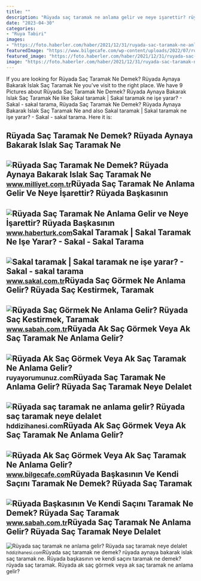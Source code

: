 ```yaml
---
title: ""
description: "Rüyada saç taramak ne anlama gelir ve neye i̇şarettir? rüyada başkasının"
date: "2023-04-30"
categories:
- "Ruya Tabiri"
images:
- "https://foto.haberler.com/haber/2021/12/31/ruyada-sac-taramak-ne-anlama-gelir-ruyada-sac-14635672_7507_m.jpg"
featuredImage: "https://www.bilgecafe.com/wp-content/uploads/2022/07/ruyada-ak-sac-gormek.jpg"
featured_image: "https://foto.haberler.com/haber/2021/12/31/ruyada-sac-taramak-ne-anlama-gelir-ruyada-sac-14635672_7507_m.jpg"
image: "https://foto.haberler.com/haber/2021/12/31/ruyada-sac-taramak-ne-anlama-gelir-ruyada-sac-14635672_7507_m.jpg"
---
```


If you are looking for Rüyada Saç Taramak Ne Demek? Rüyada Aynaya Bakarak Islak Saç Taramak Ne you've visit to the right place. We have 9 Pictures about Rüyada Saç Taramak Ne Demek? Rüyada Aynaya Bakarak Islak Saç Taramak Ne like Sakal taramak | Sakal taramak ne işe yarar? - Sakal - sakal tarama, Rüyada Saç Taramak Ne Demek? Rüyada Aynaya Bakarak Islak Saç Taramak Ne and also Sakal taramak | Sakal taramak ne işe yarar? - Sakal - sakal tarama. Here it is:

Rüyada Saç Taramak Ne Demek? Rüyada Aynaya Bakarak Islak Saç Taramak Ne
-----------------------------------------------------------------------

 ![Rüyada Saç Taramak Ne Demek? Rüyada Aynaya Bakarak Islak Saç Taramak Ne](https://i2.milimaj.com/i/milliyet/75/0x0/5f1ca4ae5542820ed8b30d89.jpg) <small>www.milliyet.com.tr</small>Rüyada Saç Taramak Ne Anlama Gelir Ve Neye İşarettir? Rüyada Başkasının
-----------------------------------------------------------------------

 ![Rüyada Saç Taramak Ne Anlama Gelir ve Neye İşarettir? Rüyada Başkasının](https://im.haberturk.com/l/2022/11/14/ver1679986592/3538574/jpg/1920x1080) <small>www.haberturk.com</small>Sakal Taramak | Sakal Taramak Ne Işe Yarar? - Sakal - Sakal Tarama
------------------------------------------------------------------

 ![Sakal taramak | Sakal taramak ne işe yarar? - Sakal - sakal tarama](https://www.sakal.com.tr/wp-content/uploads/2020/12/sakal-taramak-1536x1024.jpg) <small>www.sakal.com.tr</small>Rüyada Saç Görmek Ne Anlama Gelir? Rüyada Saç Kestirmek, Taramak
----------------------------------------------------------------

 ![Rüyada Saç Görmek Ne Anlama Gelir? Rüyada Saç Kestirmek, Taramak](https://iasbh.tmgrup.com.tr/4ea8fb/752/395/0/0/724/380?u=https://isbh.tmgrup.com.tr/sbh/2021/08/24/ruyada-sac-gormek-ne-anlama-gelir-ruyada-sac-kestirmek-anlami-nedir-1629811392573.jpg) <small>www.sabah.com.tr</small>Rüyada Ak Saç Görmek Veya Ak Saç Taramak Ne Anlama Gelir?
---------------------------------------------------------

 ![Rüyada Ak Saç Görmek Veya Ak Saç Taramak Ne Anlama Gelir?](https://ruyayorumunuz.com/wp-content/uploads/2022/07/ruyada-ak-sac-taramak.jpeg) <small>ruyayorumunuz.com</small>Rüyada Saç Taramak Ne Anlama Gelir? Rüyada Saç Taramak Neye Delalet
-------------------------------------------------------------------

 ![Rüyada saç taramak ne anlama gelir? Rüyada saç taramak neye delalet](https://foto.haberler.com/haber/2021/12/31/ruyada-sac-taramak-ne-anlama-gelir-ruyada-sac-14635672_7507_m.jpg) <small>hddizihanesi.com</small>Rüyada Ak Saç Görmek Veya Ak Saç Taramak Ne Anlama Gelir?
---------------------------------------------------------

 ![Rüyada Ak Saç Görmek Veya Ak Saç Taramak Ne Anlama Gelir?](https://www.bilgecafe.com/wp-content/uploads/2022/07/ruyada-ak-sac-gormek.jpg) <small>www.bilgecafe.com</small>Rüyada Başkasının Ve Kendi Saçını Taramak Ne Demek? Rüyada Saç Taramak
----------------------------------------------------------------------

 ![Rüyada Başkasının Ve Kendi Saçını Taramak Ne Demek? Rüyada Saç Taramak](https://iasbh.tmgrup.com.tr/bf8bd5/752/395/0/0/724/380?u=https://isbh.tmgrup.com.tr/sbh/2021/09/23/1632396262346.jpg) <small>www.sabah.com.tr</small>Rüyada Saç Taramak Ne Anlama Gelir? Rüyada Saç Taramak Neye Delalet
-------------------------------------------------------------------

 ![Rüyada saç taramak ne anlama gelir? Rüyada saç taramak neye delalet](https://hddizihanesi.com/wp-content/uploads/2021/12/ruyada-sac-taramak-ne-anlama-gelir-ruyada-sac-taramak-neye-delalet-eder-ruyada-sac-taramak-ne-demek-ruyada-sac-taramak-neye-yorulur-aZcjVZiK-1024x628.jpg) <small>hddizihanesi.com</small>Rüyada saç taramak ne demek? rüyada aynaya bakarak islak saç taramak ne. Rüyada başkasının ve kendi saçını taramak ne demek? rüyada saç taramak. Rüyada ak saç görmek veya ak saç taramak ne anlama gelir?
